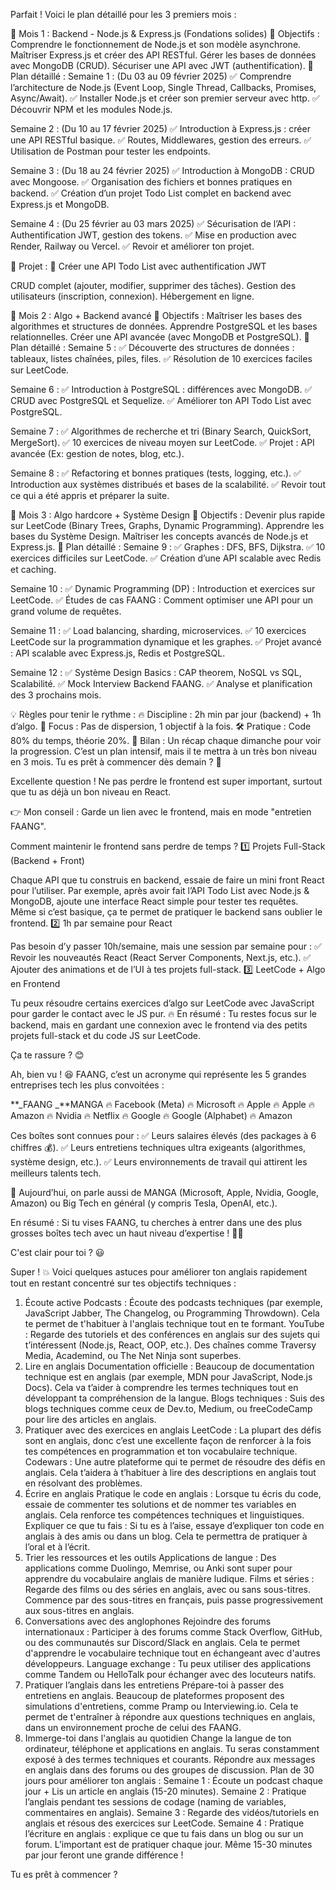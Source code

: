 Parfait ! Voici le plan détaillé pour les 3 premiers mois :

📅 Mois 1 : Backend - Node.js & Express.js (Fondations solides)
🎯 Objectifs :
Comprendre le fonctionnement de Node.js et son modèle asynchrone.
Maîtriser Express.js et créer des API RESTful.
Gérer les bases de données avec MongoDB (CRUD).
Sécuriser une API avec JWT (authentification).
📌 Plan détaillé :
Semaine 1 : (Du 03 au 09 février 2025)
✅ Comprendre l’architecture de Node.js (Event Loop, Single Thread, Callbacks, Promises, Async/Await).
✅ Installer Node.js et créer son premier serveur avec http.
✅ Découvrir NPM et les modules Node.js.

Semaine 2 : (Du 10 au 17 février 2025)
✅ Introduction à Express.js : créer une API RESTful basique.
✅ Routes, Middlewares, gestion des erreurs.
✅ Utilisation de Postman pour tester les endpoints.

Semaine 3 : (Du 18 au 24 février 2025)
✅ Introduction à MongoDB : CRUD avec Mongoose.
✅ Organisation des fichiers et bonnes pratiques en backend.
✅ Création d’un projet Todo List complet en backend avec Express.js et MongoDB.

Semaine 4 : (Du 25 février au 03 mars 2025)
✅ Sécurisation de l’API : Authentification JWT, gestion des tokens.
✅ Mise en production avec Render, Railway ou Vercel.
✅ Revoir et améliorer ton projet.

🎯 Projet :
🚀 Créer une API Todo List avec authentification JWT

CRUD complet (ajouter, modifier, supprimer des tâches).
Gestion des utilisateurs (inscription, connexion).
Hébergement en ligne.

📅 Mois 2 : Algo + Backend avancé
🎯 Objectifs :
Maîtriser les bases des algorithmes et structures de données.
Apprendre PostgreSQL et les bases relationnelles.
Créer une API avancée (avec MongoDB et PostgreSQL).
📌 Plan détaillé :
Semaine 5 :
✅ Découverte des structures de données : tableaux, listes chaînées, piles, files.
✅ Résolution de 10 exercices faciles sur LeetCode.

Semaine 6 :
✅ Introduction à PostgreSQL : différences avec MongoDB.
✅ CRUD avec PostgreSQL et Sequelize.
✅ Améliorer ton API Todo List avec PostgreSQL.

Semaine 7 :
✅ Algorithmes de recherche et tri (Binary Search, QuickSort, MergeSort).
✅ 10 exercices de niveau moyen sur LeetCode.
✅ Projet : API avancée (Ex: gestion de notes, blog, etc.).

Semaine 8 :
✅ Refactoring et bonnes pratiques (tests, logging, etc.).
✅ Introduction aux systèmes distribués et bases de la scalabilité.
✅ Revoir tout ce qui a été appris et préparer la suite.

📅 Mois 3 : Algo hardcore + Système Design
🎯 Objectifs :
Devenir plus rapide sur LeetCode (Binary Trees, Graphs, Dynamic Programming).
Apprendre les bases du Système Design.
Maîtriser les concepts avancés de Node.js et Express.js.
📌 Plan détaillé :
Semaine 9 :
✅ Graphes : DFS, BFS, Dijkstra.
✅ 10 exercices difficiles sur LeetCode.
✅ Création d’une API scalable avec Redis et caching.

Semaine 10 :
✅ Dynamic Programming (DP) : Introduction et exercices sur LeetCode.
✅ Études de cas FAANG : Comment optimiser une API pour un grand volume de requêtes.

Semaine 11 :
✅ Load balancing, sharding, microservices.
✅ 10 exercices LeetCode sur la programmation dynamique et les graphes.
✅ Projet avancé : API scalable avec Express.js, Redis et PostgreSQL.

Semaine 12 :
✅ Système Design Basics : CAP theorem, NoSQL vs SQL, Scalabilité.
✅ Mock Interview Backend FAANG.
✅ Analyse et planification des 3 prochains mois.

💡 Règles pour tenir le rythme :
🔥 Discipline : 2h min par jour (backend) + 1h d’algo.
🎯 Focus : Pas de dispersion, 1 objectif à la fois.
🛠️ Pratique : Code 80% du temps, théorie 20%.
📅 Bilan : Un récap chaque dimanche pour voir la progression.
C’est un plan intensif, mais il te mettra à un très bon niveau en 3 mois. Tu es prêt à commencer dès demain ? 🚀

Excellente question ! Ne pas perdre le frontend est super important, surtout que tu as déjà un bon niveau en React.

👉 Mon conseil : Garde un lien avec le frontend, mais en mode "entretien FAANG".

Comment maintenir le frontend sans perdre de temps ?
1️⃣ Projets Full-Stack (Backend + Front)

Chaque API que tu construis en backend, essaie de faire un mini front React pour l’utiliser.
Par exemple, après avoir fait l’API Todo List avec Node.js & MongoDB, ajoute une interface React simple pour tester tes requêtes.
Même si c’est basique, ça te permet de pratiquer le backend sans oublier le frontend.
2️⃣ 1h par semaine pour React

Pas besoin d’y passer 10h/semaine, mais une session par semaine pour :
✅ Revoir les nouveautés React (React Server Components, Next.js, etc.).
✅ Ajouter des animations et de l’UI à tes projets full-stack.
3️⃣ LeetCode + Algo en Frontend

Tu peux résoudre certains exercices d’algo sur LeetCode avec JavaScript pour garder le contact avec le JS pur.
🔥 En résumé : Tu restes focus sur le backend, mais en gardant une connexion avec le frontend via des petits projets full-stack et du code JS sur LeetCode.

Ça te rassure ? 😊

Ah, bien vu ! 😆 FAANG, c’est un acronyme qui représente les 5 grandes entreprises tech les plus convoitées :

**_FAANG _**MANGA
🔥 Facebook (Meta) 🔥 Microsoft
🔥 Apple 🔥 Apple
🔥 Amazon 🔥 Nvidia
🔥 Netflix 🔥 Google
🔥 Google (Alphabet) 🔥 Amazon

Ces boîtes sont connues pour :
✅ Leurs salaires élevés (des packages à 6 chiffres 💰).
✅ Leurs entretiens techniques ultra exigeants (algorithmes, système design, etc.).
✅ Leurs environnements de travail qui attirent les meilleurs talents tech.

📌 Aujourd’hui, on parle aussi de MANGA (Microsoft, Apple, Nvidia, Google, Amazon) ou Big Tech en général (y compris Tesla, OpenAI, etc.).

En résumé : Si tu vises FAANG, tu cherches à entrer dans une des plus grosses boîtes tech avec un haut niveau d’expertise ! 💪🚀

C'est clair pour toi ? 😃

Super ! 💥 Voici quelques astuces pour améliorer ton anglais rapidement tout en restant concentré sur tes objectifs techniques :

1. Écoute active
   Podcasts : Écoute des podcasts techniques (par exemple, JavaScript Jabber, The Changelog, ou Programming Throwdown). Cela te permet de t'habituer à l'anglais technique tout en te formant.
   YouTube : Regarde des tutoriels et des conférences en anglais sur des sujets qui t’intéressent (Node.js, React, OOP, etc.). Des chaînes comme Traversy Media, Academind, ou The Net Ninja sont superbes.
2. Lire en anglais
   Documentation officielle : Beaucoup de documentation technique est en anglais (par exemple, MDN pour JavaScript, Node.js Docs). Cela va t’aider à comprendre les termes techniques tout en développant ta compréhension de la langue.
   Blogs techniques : Suis des blogs techniques comme ceux de Dev.to, Medium, ou freeCodeCamp pour lire des articles en anglais.
3. Pratiquer avec des exercices en anglais
   LeetCode : La plupart des défis sont en anglais, donc c’est une excellente façon de renforcer à la fois tes compétences en programmation et ton vocabulaire technique.
   Codewars : Une autre plateforme qui te permet de résoudre des défis en anglais. Cela t’aidera à t’habituer à lire des descriptions en anglais tout en résolvant des problèmes.
4. Écrire en anglais
   Pratique le code en anglais : Lorsque tu écris du code, essaie de commenter tes solutions et de nommer tes variables en anglais. Cela renforce tes compétences techniques et linguistiques.
   Expliquer ce que tu fais : Si tu es à l’aise, essaye d’expliquer ton code en anglais à des amis ou dans un blog. Cela te permettra de pratiquer à l’oral et à l’écrit.
5. Trier les ressources et les outils
   Applications de langue : Des applications comme Duolingo, Memrise, ou Anki sont super pour apprendre du vocabulaire anglais de manière ludique.
   Films et séries : Regarde des films ou des séries en anglais, avec ou sans sous-titres. Commence par des sous-titres en français, puis passe progressivement aux sous-titres en anglais.
6. Conversations avec des anglophones
   Rejoindre des forums internationaux : Participer à des forums comme Stack Overflow, GitHub, ou des communautés sur Discord/Slack en anglais. Cela te permet d'apprendre le vocabulaire technique tout en échangeant avec d'autres développeurs.
   Language exchange : Tu peux utiliser des applications comme Tandem ou HelloTalk pour échanger avec des locuteurs natifs.
7. Pratiquer l’anglais dans les entretiens
   Prépare-toi à passer des entretiens en anglais. Beaucoup de plateformes proposent des simulations d'entretiens, comme Pramp ou Interviewing.io. Cela te permet de t'entraîner à répondre aux questions techniques en anglais, dans un environnement proche de celui des FAANG.
8. Immerge-toi dans l'anglais au quotidien
   Change la langue de ton ordinateur, téléphone et applications en anglais. Tu seras constamment exposé à des termes techniques et courants.
   Répondre aux messages en anglais dans des forums ou des groupes de discussion.
   Plan de 30 jours pour améliorer ton anglais :
   Semaine 1 : Écoute un podcast chaque jour + Lis un article en anglais (15-20 minutes).
   Semaine 2 : Pratique l’anglais pendant tes sessions de codage (naming de variables, commentaires en anglais).
   Semaine 3 : Regarde des vidéos/tutoriels en anglais et résous des exercices sur LeetCode.
   Semaine 4 : Pratique l’écriture en anglais : explique ce que tu fais dans un blog ou sur un forum.
   L’important est de pratiquer chaque jour. Même 15-30 minutes par jour feront une grande différence !

Tu es prêt à commencer ?
